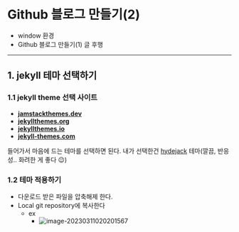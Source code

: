 # Github 블로그 만들기(2)

- window 환경
- Github 블로그 만들기(1) 글 후행

---

## 1. jekyll 테마 선택하기

### 1.1 jekyll theme 선택 사이트

- **[jamstackthemes.dev](https://jamstackthemes.dev/ssg/jekyll/)**
- **[jekyllthemes.org](http://jekyllthemes.org/)**
- **[jekyllthemes.io](https://jekyllthemes.io/)**
- **[jekyll-themes.com](https://jekyll-themes.com/)**

들어가서 마음에 드는 테마를 선택하면 된다. 내가 선택한건 [hydejack](https://jekyll-themes.com/hydejack/) 테마(깔끔, 반응성.. 화려한 게 좋다 😉)

### 1.2 테마 적용하기

- 다운로드 받은 파일을 압축해제 한다.
- Local git repository에 복사한다
  - ex
    - ![image-20230311020201567](C:\Users\yoojin\AppData\Roaming\Typora\typora-user-images\image-20230311020201567.png)
